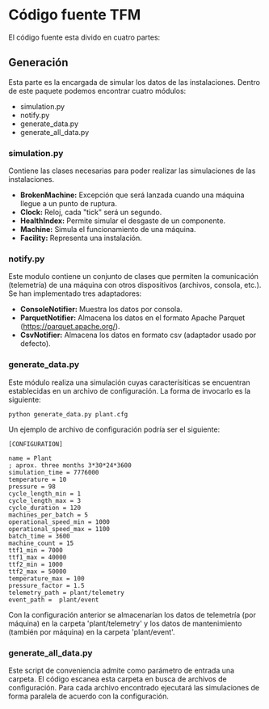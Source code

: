 # Código fuente TFM

El código fuente esta divido en cuatro partes:

##  Generación

Esta parte es la encargada de simular los datos de las instalaciones. Dentro de este paquete podemos encontrar cuatro módulos:

* simulation.py
* notify.py
* generate_data.py
* generate_all_data.py

### simulation.py

Contiene las clases necesarias para poder realizar las simulaciones de las instalaciones.

* __BrokenMachine:__  Excepción que será lanzada cuando una máquina llegue a un punto de ruptura.
* __Clock:__ Reloj, cada "tick" será un segundo.
* __HealthIndex:__ Permite simular el desgaste de un componente.
* __Machine:__ Simula el funcionamiento de una máquina.
* __Facility:__ Representa una instalación.


### notify.py

Este modulo contiene un conjunto de clases que permiten la comunicación (telemetría) de una máquina con otros dispositivos (archivos, consola, etc.). Se han implementado tres adaptadores:

* __ConsoleNotifier:__ Muestra los datos por consola.
* __ParquetNotifier:__ Almacena los datos en el formato Apache Parquet (https://parquet.apache.org/).
* __CsvNotifier:__ Almacena los datos en formato csv (adaptador usado por defecto).

### generate_data.py

Este módulo realiza una simulación cuyas caracterísiticas se encuentran establecidas en un archivo de configuración. La forma de invocarlo es la siguiente:

```
python generate_data.py plant.cfg
```

Un ejemplo de archivo de configuración podría ser el siguiente:

```
[CONFIGURATION]

name = Plant
; aprox. three months 3*30*24*3600
simulation_time = 7776000
temperature = 10
pressure = 98
cycle_length_min = 1
cycle_length_max = 3
cycle_duration = 120
machines_per_batch = 5
operational_speed_min = 1000
operational_speed_max = 1100
batch_time = 3600
machine_count = 15
ttf1_min = 7000
ttf1_max = 40000
ttf2_min = 1000
ttf2_max = 50000
temperature_max = 100
pressure_factor = 1.5
telemetry_path = plant/telemetry
event_path =  plant/event
```

Con la configuración anterior se almacenarían los datos de telemetría (por máquina) en la carpeta 'plant/telemetry' y los datos de mantenimiento (también por máquina) en la carpeta 'plant/event'.

### generate_all_data.py

Este script de conveniencia admite como parámetro de entrada una carpeta. El código escanea esta carpeta en busca de archivos de configuración. Para cada archivo encontrado ejecutará las simulaciones de forma paralela de acuerdo con la configuración.
